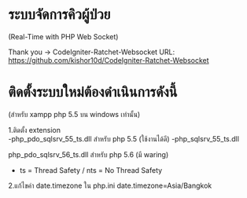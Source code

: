 # ระบบจัดการคิวผู้ป่วย
(Real-Time with PHP Web Socket)

Thank you -> CodeIgniter-Ratchet-Websocket
URL: https://github.com/kishor10d/CodeIgniter-Ratchet-Websocket



# ติดตั้งระบบใหม่ต้องดำเนินการดังนี้
(สำหรับ xampp php 5.5 บน windows เท่านั้น)

1.ติดตั้ง extension  
-php_pdo_sqlsrv_55_ts.dll สำหรับ php 5.5 (ใช้งานได้ดี)
-php_sqlsrv_55_ts.dll

php_pdo_sqlsrv_56_ts.dll สำหรับ php 5.6 (มี waring)

* ts = Thread Safety / nts = No Thread Safety

2.แก้ไขค่า date.timezone ใน php.ini
date.timezone=Asia/Bangkok


